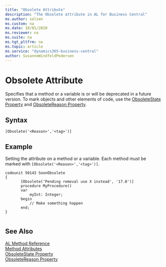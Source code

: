 ```yaml
---
title: "Obsolete Attribute"
description: "The Obsolete attribute in AL for Business Central"
ms.author: solsen
ms.custom: na
ms.date: 10/01/2020
ms.reviewer: na
ms.suite: na
ms.tgt_pltfrm: na
ms.topic: article
ms.service: "dynamics365-business-central"
author: SusanneWindfeldPedersen
---
```


# Obsolete Attribute

Specifies that a method or a variable is or will be deprecated in a future version. To mark objects and other elements of code, use the [ObsoleteState Property](../properties/devenv-obsoletestate-property.md) and [ObsoleteReason Property](../properties/devenv-obsoletereason-property.md).

## Syntax  
```AL
[Obsolete('<Reason>','<tag>')]
```
  
## Example
Setting the attribute on a method or a variable. Each method must be marked with `[Obsolete('<Reason>','<tag>')]`.
    
```AL
codeunit 50143 SoonObsolete
{    
       [Obsolete('Pending removal use X instead', '17.0')]
       procedure MyProcedure()
       var
           myInt: Integer;
       begin
           // Make something happen
       end;
}    
    
```
     
## See Also

[AL Method Reference](../methods-auto/library.md)  
[Method Attributes](devenv-obsolete-attribute.md)  
[ObsoleteState Property](../properties/devenv-obsoletestate-property.md)  
[ObsoleteReason Property](../properties/devenv-obsoletereason-property.md)  
